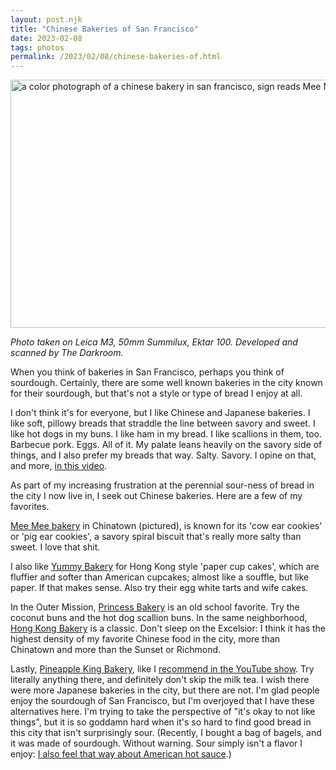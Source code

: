 ```yaml
---
layout: post.njk
title: "Chinese Bakeries of San Francisco"
date: 2023-02-08
tags: photos
permalink: /2023/02/08/chinese-bakeries-of.html
---
```

<img src="/photos/uploads/fd9c4d0cee.jpg" width="600" height="397" alt="a color photograph of a chinese bakery in san francisco, sign reads Mee Mee bakery" />

*Photo taken on Leica M3, 50mm Summilux, Ektar 100. Developed and scanned by The Darkroom.*

When you think of bakeries in San Francisco, perhaps you think of sourdough. Certainly, there are some well known bakeries in the city known for their sourdough, but that's not a style or type of bread I enjoy at all.

I don't think it's for everyone, but I like Chinese and Japanese bakeries. I like soft, pillowy breads that straddle the line between savory and sweet. I like hot dogs in my buns. I like ham in my bread. I like scallions in them, too. Barbecue pork. Eggs. All of it. My palate leans heavily on the savory side of things, and I also prefer my breads that way. Salty. Savory. I opine on that, and more, [in this video](https://www.youtube.com/watch?v=j7BRqpyroBQ&t=4s).

As part of my increasing frustration at the perennial sour-ness of bread in the city I now live in, I seek out Chinese bakeries. Here are a few of my favorites.

[Mee Mee bakery](https://goo.gl/maps/hgwP4Wq3j8Tn6CNy7) in Chinatown (pictured), is known for its 'cow ear cookies' or 'pig ear cookies', a savory spiral biscuit that's really more salty than sweet. I love that shit.

I also like [Yummy Bakery](https://goo.gl/maps/6edZvEUcsJAS4pkC8) for Hong Kong style 'paper cup cakes', which are fluffier and softer than American cupcakes; almost like a souffle, but like paper. If that makes sense. Also try their egg white tarts and wife cakes.

In the Outer Mission, [Princess Bakery](https://goo.gl/maps/k9DJMAcMoYmUKi4Q6) is an old school favorite. Try the coconut buns and the hot dog scallion buns. In the same neighborhood, [Hong Kong Bakery](https://goo.gl/maps/yQcFvBsLDoPpL1YZ8) is a classic. Don't sleep on the Excelsior: I think it has the highest density of my favorite Chinese food in the city, more than Chinatown and more than the Sunset or Richmond.

Lastly, [Pineapple King Bakery](https://goo.gl/maps/fSQsaUxc8FqUQvTJ6), like I [recommend in the YouTube show](https://www.youtube.com/watch?v=j7BRqpyroBQ&t=4s). Try literally anything there, and definitely don't skip the milk tea. I wish there were more Japanese bakeries in the city, but there are not. I'm glad people enjoy the sourdough of San Francisco, but I'm overjoyed that I have these alternatives here. I'm trying to take the perspective of "it's okay to not like things", but it is so goddamn hard when it's so hard to find good bread in this city that isn't surprisingly sour. (Recently, I bought a bag of bagels, and it was made of sourdough. Without warning. Sour simply isn't a flavor I enjoy: [I also feel that way about American hot sauce](https://hachyderm.io/@skinnylatte/109832248412123015).)
